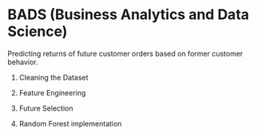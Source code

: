 # BADS (Business Analytics and Data Science)

Predicting returns of future customer orders based on former customer behavior.

1. Cleaning the Dataset

2. Feature Engineering

3. Future Selection

4. Random Forest implementation



